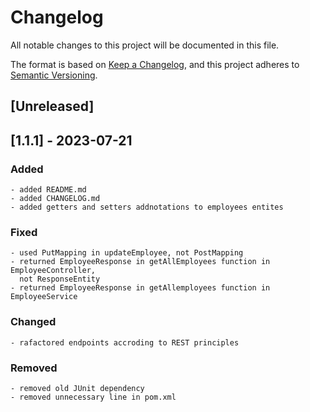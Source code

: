 # Changelog

All notable changes to this project will be documented in this file.

The format is based on [Keep a Changelog](https://keepachangelog.com/en/1.0.0/),
and this project adheres to [Semantic Versioning](https://semver.org/spec/v2.0.0.html).

## [Unreleased]

## [1.1.1] - 2023-07-21

### Added
    - added README.md
    - added CHANGELOG.md
    - added getters and setters addnotations to employees entites

### Fixed
    - used PutMapping in updateEmployee, not PostMapping
    - returned EmployeeResponse in getAllEmployees function in EmployeeController,
      not ResponseEntity
    - returned EmployeeResponse in getAllemployees function in EmployeeService

### Changed
    - rafactored endpoints accroding to REST principles

### Removed
    - removed old JUnit dependency
    - removed unnecessary line in pom.xml
